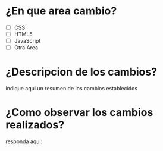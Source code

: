 # ¿En que area cambio?
- [ ] CSS
- [ ] HTML5 
- [ ] JavaScript
- [ ] Otra Area
# ¿Descripcion de los cambios?
indique aqui un resumen de los cambios establecidos
# ¿Como observar los cambios realizados?
responda aqui:
